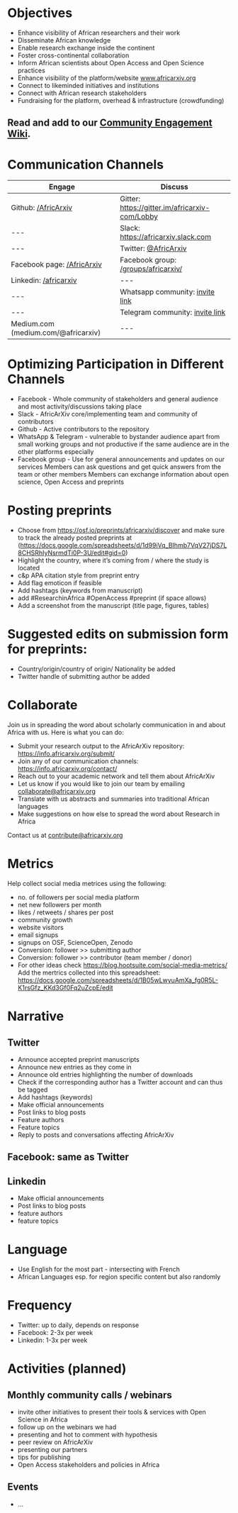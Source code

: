 # Objectives
- Enhance visibility of African researchers and their work
- Disseminate African knowledge
- Enable research exchange inside the continent
- Foster cross-continental collaboration
- Inform African scientists about Open Access and Open Science practices
- Enhance visibility of the platform/website www.africarxiv.org
- Connect to likeminded initiatives and institutions
- Connect with African research stakeholders
- Fundraising for the platform, overhead & infrastructure (crowdfunding)


## Read and add to our [Community Engagement Wiki](https://github.com/AfricArxiv/community-engagement/wiki).


# Communication Channels

Engage | Discuss
--- | ---
Github: [/AfricArxiv](/https://github.com/AfricArxiv) | Gitter: https://gitter.im/africarxiv-com/Lobby
--- | Slack: https://africarxiv.slack.com
--- | Twitter: [@AfricArxiv](https://twitter.com/AfricArxiv)
Facebook page: [/AfricArxiv](https://www.facebook.com/AfricArxiv) | Facebook group: [/groups/africarxiv/](https://www.facebook.com/groups/africarxiv/)
Linkedin: [/africarxiv](https://www.linkedin.com/company/africarxiv/) | ---
--- | Whatsapp community: [invite link](https://chat.whatsapp.com/I2KGaZiddV0IlS1kKf7uwn)
--- | Telegram community: [invite link](https://t.me/joinchat/IlG2ThArvXO1j-LvmHcz8g)
Medium.com (medium.com/@africarxiv) | ---


# Optimizing Participation in Different Channels
- Facebook - Whole community of stakeholders and general audience and most activity/discussions taking place
- Slack - AfricArXiv core/implementing team and community of contributors 
- Github - Active contributors to the repository
- WhatsApp & Telegram - vulnerable to bystander audience apart from small working groups and not productive if the same audience are in the other platforms especially 
- Facebook group - Use for general announcements and updates on our services 
Members can ask questions and get quick answers from the team or other members
Members can exchange information about open science, Open Access and preprints

# Posting preprints
- Choose from https://osf.io/preprints/africarxiv/discover and make sure to track the already posted preprints at (https://docs.google.com/spreadsheets/d/1d99iVq_BIhmb7VqV27jDS7L8CHSRhIyNsrmdTi0P-3U/edit#gid=0)
- Highlight the country, where it’s coming from / where the study is located
- c&p APA citation style from preprint entry 
- Add flag emoticon if feasible
- Add hashtags (keywords from manuscript)
- add #ResearchinAfrica #OpenAccess #preprint (if space allows)
- Add a screenshot from the manuscript (title page, figures, tables)

# Suggested edits on submission form for preprints:
- Country/origin/country of origin/ Nationality be added
- Twitter handle of submitting author be added


# Collaborate
Join us in spreading the word about scholarly communication in and about Africa with us. Here is what you can do:
- Submit your research output to the AfricArXiv repository: https://info.africarxiv.org/submit/
- Join any of our communication channels: https://info.africarxiv.org/contact/
- Reach out to your academic network and tell them about AfricArXiv
- Let us know if you would like to join our team by emailing collaborate@africarxiv.org
- Translate with us abstracts and summaries into traditional African languages
- Make suggestions on how else to spread the word about Research in Africa

Contact us at contribute@africarxiv.org

# Metrics 
Help collect social media metrices using the following:
- no. of followers per social media platform
- net new followers per month
- likes / retweets / shares per post
- community growth
- website visitors
- email signups
- signups on OSF, ScienceOpen, Zenodo
- Conversion: follower >> submitting author
- Conversion: follower >> contributor (team member / donor)
- For other ideas check https://blog.hootsuite.com/social-media-metrics/
Add the mertrics collected into this spreadsheet: https://docs.google.com/spreadsheets/d/1B05wLwyuAmXa_fg0R5L-K1rsGfz_KKd3Gf0Fq2uZcpE/edit

# Narrative
## Twitter
- Announce accepted preprint manuscripts
- Announce new entries as they come in
- Announce old entries highlighting the number of downloads
- Check if the corresponding author has a Twitter account and can thus be tagged
- Add hashtags (keywords)
- Make official announcements
- Post links to blog posts
- Feature authors
- Feature topics
- Reply to posts and conversations affecting AfricArXiv

## Facebook: same as Twitter

## Linkedin
- Make official announcements
- Post links to blog posts
- feature authors
- feature topics

# Language
- Use English for the most part - intersecting with French 
- African Languages esp. for region specific content but also randomly

# Frequency
- Twitter: up to daily, depends on response
- Facebook: 2-3x per week
- Linkedin: 1-3x per week

# Activities (planned)
## Monthly community calls / webinars
- invite other initiatives to present their tools & services with Open Science in Africa
- follow up on the webinars we had
- presenting and hot to comment with hypothesis
- peer review on AfricArXiv
- presenting our partners
- tips for publishing
- Open Access stakeholders and policies in Africa

## Events 
- …
